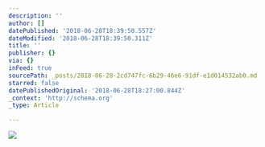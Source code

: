 ```yaml
---
description: ''
author: []
datePublished: '2018-06-28T18:39:50.557Z'
dateModified: '2018-06-28T18:39:50.311Z'
title: ''
publisher: {}
via: {}
inFeed: true
sourcePath: _posts/2018-06-28-2cd747fc-6b29-46e6-91df-e1d014532ab0.md
starred: false
datePublishedOriginal: '2018-06-28T18:27:00.844Z'
_context: 'http://schema.org'
_type: Article

---
```

![](https://the-grid-user-content.s3-us-west-2.amazonaws.com/05ce7b92-2231-48b2-b453-68c92e87c82b.jpg)